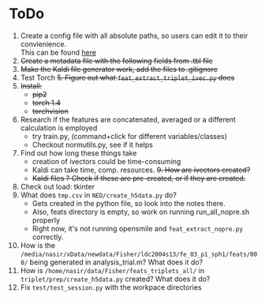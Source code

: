 # ToDo


1. Create a config file with all absolute paths, so users can edit it to their convienience. <br> This can be found [here](https://github.com/clulab/tomcat-speech/blob/master/tomcat_speech/models/parameters/multitask_config.py)
2. ~~Create a metadata file with the following fields from .tbl file~~
3. ~~Make the Kaldi file generator work, add the files to .gitignore~~
4. Test Torch
~~5. Figure out what `feat_extract_triplet_ivec.py` does~~
6. ~~Install:~~
    - ~~pip2~~
    - ~~torch 1.4~~
    - ~~torchvision~~
7. Research if the features are concatenated, averaged or a different calculation is employed
    - try train.py, (command+click for different variables/classes)
    - Checkout normutils.py, see if it helps
8. Find out how long these things take
    - creation of ivectors could be time-consuming
    - Kaldi can take time, comp. resources.
~~9. How are ivectors created?~~ 
   - ~~Kaldi files ? Check if these are pre-created, or if they are created.~~
10. Check out load: tkinter
11. What does `tmp.csv` in `NED/create_h5data.py` do?
    - Gets created in the python file, so look into the notes there.
    - Also, feats directory is empty, so work on running run_all_nopre.sh properly
    - Right now, it's not running opensmile and `feat_extract_nopre.py` correctly.
12. How is the `/media/nasir/xData/newdata/Fisher/ldc2004s13/fe_03_p1_sph1/feats/000/` being generated in analysis_trial.m? What does it do?
13. How is `/home/nasir/data/Fisher/feats_triplets_all/` in `triplet/prep/create_h5data.py` created? What does it do?
14. Fix `test/test_session.py` with the workpace directories
